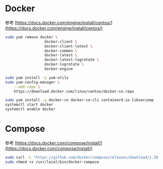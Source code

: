 # Docker
参考 [https://docs.docker.com/engine/install/centos/](https://docs.docker.com/engine/install/centos/)
```bash
sudo yum remove docker \
                  docker-client \
                  docker-client-latest \
                  docker-common \
                  docker-latest \
                  docker-latest-logrotate \
                  docker-logrotate \
                  docker-engine

sudo yum install -y yum-utils
sudo yum-config-manager \
    --add-repo \
    https://download.docker.com/linux/centos/docker-ce.repo

sudo yum install -y docker-ce docker-ce-cli containerd.io libseccomp
systemctl start docker
systemctl enable docker
```
# Compose
参考 [https://docs.docker.com/compose/install/](https://docs.docker.com/compose/install/)
```bash
sudo curl -L "https://github.com/docker/compose/releases/download/1.28.5/docker-compose-$(uname -s)-$(uname -m)" -o /usr/local/bin/docker-compose
sudo chmod +x /usr/local/bin/docker-compose
```




